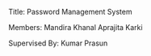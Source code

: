 Title:
Password Management System

Members:
Mandira Khanal 
Aprajita Karki

Supervised By:
Kumar Prasun
